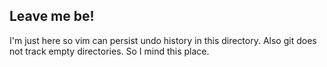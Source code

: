 ## Leave me be!
I'm just here so vim can persist undo history in this directory.
Also git does not track empty directories. So I mind this place.
